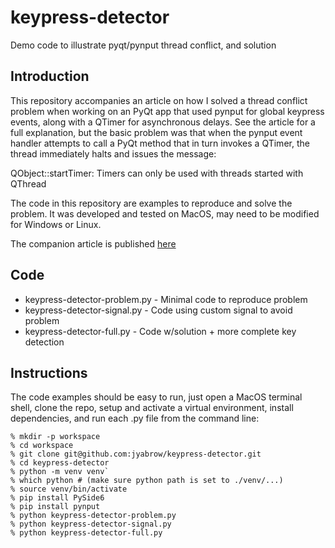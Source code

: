 # keypress-detector
Demo code to illustrate pyqt/pynput thread conflict, and solution

## Introduction
This repository accompanies an article on how I solved a thread conflict problem when working on an PyQt app that used pynput for global keypress events, along with a QTimer for asynchronous delays. See the article for a full explanation, but the basic problem was that when the pynput event handler attempts to call a PyQt method that in turn invokes a QTimer, the thread immediately halts and issues the message:

QObject::startTimer: Timers can only be used with threads started with QThread

The code in this repository are examples to reproduce and solve the problem. It was developed and tested on MacOS, may need to be modified for Windows or Linux.

The companion article is published [here](https://www.linkedin.com/pulse/custom-qt-signal-resolves-pyqtpyinput-thread-conflict-jeremy-yabrow-abtqc/)

## Code

* keypress-detector-problem.py - Minimal code to reproduce problem
* keypress-detector-signal.py - Code using custom signal to avoid problem
* keypress-detector-full.py - Code w/solution + more complete key detection

## Instructions

The code examples should be easy to run, just open a MacOS terminal shell, clone the repo, setup and activate a virtual environment, install dependencies, and run each .py file from the command line:

```
% mkdir -p workspace
% cd workspace
% git clone git@github.com:jyabrow/keypress-detector.git
% cd keypress-detector
% python -m venv venv`
% which python # (make sure python path is set to ./venv/...)
% source venv/bin/activate
% pip install PySide6
% pip install pynput
% python keypress-detector-problem.py
% python keypress-detector-signal.py
% python keypress-detector-full.py
```
